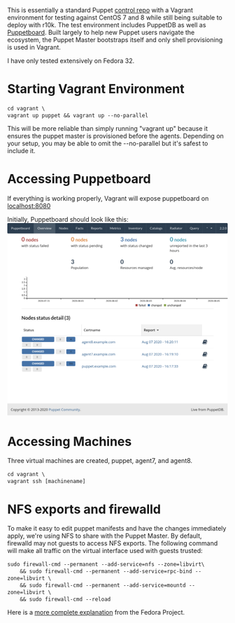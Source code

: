 This is essentially a standard Puppet [control repo](https://github.com/puppetlabs/control-repo) with a Vagrant environment for testing against CentOS 7 and 8 while still being suitable to deploy with r10k. The test environment includes PuppetDB as well as [Puppetboard](https://github.com/voxpupuli/puppetboard). Built largely to help new Puppet users navigate the ecosystem, the Puppet Master bootstraps itself and only shell provisioning is used in Vagrant.

I have only tested extensively on Fedora 32.

# Starting Vagrant Environment

```
cd vagrant \
vagrant up puppet && vagrant up --no-parallel
```

This will be more reliable than simply running "vagrant up" because it ensures the puppet master is provisioned before the agents. Depending on your setup, you may be able to omit the --no-parallel but it's safest to include it.

# Accessing Puppetboard
If everything is working properly, Vagrant will expose puppetboard on [localhost:8080](http://localhost:8080/)

Initially, Puppetboard should look like this:
![Image of Yaktocat](./puppetboard-screenshot.png)

# Accessing Machines
Three virtual machines are created, puppet, agent7, and agent8.
```
cd vagrant \
vagrant ssh [machinename]
```

# NFS exports and firewalld

To make it easy to edit puppet manifests and have the changes immediately apply, we're using NFS to share with the Puppet Master. By default, firewalld may not guests to access NFS exports. The following command will make all traffic on the virtual interface used with guests trusted:

```
sudo firewall-cmd --permanent --add-service=nfs --zone=libvirt\
    && sudo firewall-cmd --permanent --add-service=rpc-bind --zone=libvirt \
    && sudo firewall-cmd --permanent --add-service=mountd --zone=libvirt \
    && sudo firewall-cmd --reload

```

Here is a [more complete explanation](https://developer.fedoraproject.org/tools/vagrant/vagrant-nfs.html) from the Fedora Project.

